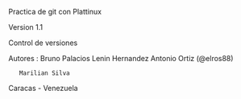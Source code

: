 Practica de git con Plattinux

Version 1.1

Control de versiones

Autores :  Bruno Palacios
           Lenin Hernandez
	   Antonio Ortiz (@elros88)

	   Marilian Silva

Caracas - Venezuela
